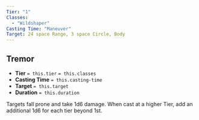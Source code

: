 ```yaml
---
Tier: "1"
Classes:
  - "Wildshaper"
Casting Time: "Maneuver"
Target: 24 space Range, 3 space Circle, Body
---
```

## Tremor
- **Tier** `= this.tier` `= this.classes`
- **Casting Time** `= this.casting-time`
- **Target** `= this.target`
- **Duration** `= this.duration`

Targets fall prone and take 1d6 damage. When cast at a higher Tier, add an additional 1d6 for each tier beyond 1st.
